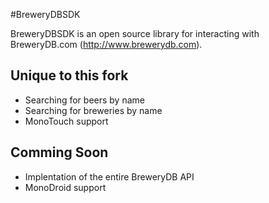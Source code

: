 #BreweryDBSDK

BreweryDBSDK is an open source library for interacting with BreweryDB.com (http://www.brewerydb.com).


## Unique to this fork


* Searching for beers by name
* Searching for breweries by name
* MonoTouch support


## Comming Soon

* Implentation of the entire BreweryDB API
* MonoDroid support
